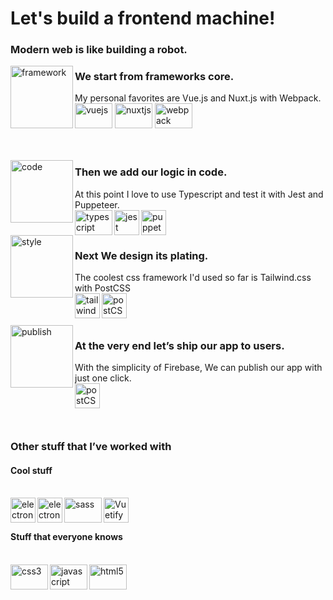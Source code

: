 <h1 align="left">Let's build a frontend machine!</h1>
<h3>Modern web is like building a robot.</h3>

<p>
<img align="left" src="https://i.ibb.co/QFP2y8B/framework.png" alt="framework" width="100"/>  
<h3 align="left">We start from frameworks core.</h3>
  
My personal favorites are Vue.js and Nuxt.js with Webpack.
<br/>
<img src="https://devicons.github.io/devicon/devicon.git/icons/vuejs/vuejs-original-wordmark.svg" alt="vuejs" width="60" height="40"/> 
<img src="https://www.vectorlogo.zone/logos/nuxtjs/nuxtjs-icon.svg" alt="nuxtjs" width="60" height="40"/>
<img src="https://devicons.github.io/devicon/devicon.git/icons/webpack/webpack-original.svg" alt="webpack" width="60" height="40"/>
<br/>
<br/>
<br/>

<img align="left" src="https://i.ibb.co/ZXdckT3/code.png" alt="code" width="100"/>
<h3 align="left">Then we add our logic in code.</h3>
At this point I love to use Typescript and test it with Jest and Puppeteer.
<br/>

<img src="https://devicons.github.io/devicon/devicon.git/icons/typescript/typescript-original.svg" alt="typescript" width="60" height="40" align="left"/>
<img src="https://www.vectorlogo.zone/logos/jestjsio/jestjsio-icon.svg" alt="jest" height="40" align="left"/>
<img src="https://user-images.githubusercontent.com/10379601/29446482-04f7036a-841f-11e7-9872-91d1fc2ea683.png" alt="puppeter" height="40 align="left"/>
<br/>
  <img align="left" src="https://i.ibb.co/5KsGkZb/style.png" alt="style" width="100"/> 
<h3 align="left">Next We design its plating.</h3>
The coolest css framework I'd used so far is Tailwind.css with PostCSS
<br/>
                <a href="https://tailwindcss.com/">
  <img src="https://www.vectorlogo.zone/logos/tailwindcss/tailwindcss-icon.svg" alt="tailwind" width="40" height="40" align="left"/></a>
  <img src="https://www.vectorlogo.zone/logos/postcss/postcss-icon.svg" alt="postCSS" width="40" height="40" align="left"/>
<br/>
<br/>
<br/>
  <img align="left" src="https://i.ibb.co/gPs8wnD/publish.png" alt="publish" width="100"/> 
<h3 align="left">At the very end let’s ship our app to users.</h3>
With the simplicity of Firebase, We can publish our app with just one click.
<br/>
<img src="https://www.vectorlogo.zone/logos/firebase/firebase-icon.svg" alt="postCSS" width="40" height="40" align="left"/>
<br/>
<br/>
<br/>
<br/>
<h3>Other stuff that I’ve worked with</h3>
<h4>Cool stuff</h4>     
<br/>                                                                                                                         
  <img src="https://user-images.githubusercontent.com/321738/63501763-88dbf600-c4cc-11e9-96cd-94adadc2fd72.png" alt="electron" height="40" align="left"/> 
  <img src="https://www.vectorlogo.zone/logos/electronjs/electronjs-ar21.svg" alt="electron" height="40" align="left"/> 
  <img src="https://devicons.github.io/devicon/devicon.git/icons/sass/sass-original.svg" alt="sass" width="60" height="40" align="left"/>
  <img src="https://camo.githubusercontent.com/41759602ad091b02adf7b4986b55b0a870471b98/68747470733a2f2f63646e2e767565746966796a732e636f6d2f696d616765732f6c6f676f732f6c6f676f2e737667" alt="Vuetify" height="40" align="left"/>
<br/>                                                                                                                                   
<br/>                                                                                                                                   
<h4>Stuff that everyone knows</h4>   
<br/>
  <img src="https://devicons.github.io/devicon/devicon.git/icons/css3/css3-original-wordmark.svg" alt="css3" width="60" height="40" align="left"/> 
  <img src="https://devicons.github.io/devicon/devicon.git/icons/javascript/javascript-original.svg" alt="javascript" width="60" height="40" align="left"/> 
  <img src="https://devicons.github.io/devicon/devicon.git/icons/html5/html5-original-wordmark.svg" alt="html5" width="60" height="40" align="left"/> 
</p>
